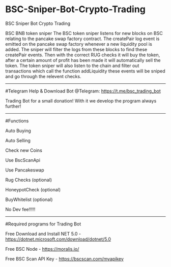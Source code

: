 # BSC-Sniper-Bot-Crypto-Trading
BSC Sniper Bot Crypto Trading

BSC BNB token sniper The BSC token sniper listens for new blocks on BSC relating to the pancake swap factory contract. The createPair log event is emitted on the pancake swap factory whenever a new liquidity pool is added. The sniper will filter the logs from these blocks to find these createPair events. Then with the correct RUG checks it will buy the token, after a certain amount of profit has been made it will automatically sell the token. The token sniper will also listen to the chain and filter out transactions which call the function addLiquidity these events will be sniped and go through the relevent checks.

-------------------------------------------------------------------------------

#Telegram
Help & Download Bot @Telegram: https://t.me/bsc_trading_bot

Trading Bot for a small donation! With it we develop the program always further! 

-------------------------------------------------------------------------------

#Functions

Auto Buying

Auto Selling

Check new Coins

Use BscScanApi

Use Pancakeswap

Rug Checks (optional)

HoneypotCheck (optional)

BuyWhitelist (optional)

No Dev fee!!!!!

-------------------------------------------------------------------------------

#Required programs for Trading Bot

Free Download and Install NET 5.0 - https://dotnet.microsoft.com/download/dotnet/5.0

Free BSC Node - https://moralis.io/

Free BSC Scan API Key - https://bscscan.com/myapikey
